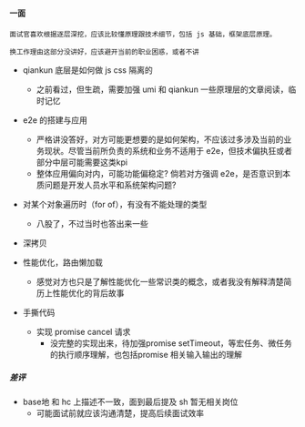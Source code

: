 #### 一面

`面试官喜欢根据逐层深挖，应该比较懂原理跟技术细节，包括 js 基础，框架底层原理。`

`换工作理由这部分没讲好，应该避开当前的职业困惑，或者不讲`

- qiankun 底层是如何做 js css 隔离的
    - 之前看过，但生疏，需要加强 umi 和 qiankun 一些原理层的文章阅读，临时记忆

- e2e 的搭建与应用
    - 严格讲没答好，对方可能更想要的是如何架构，不应该过多涉及当前的业务现状。尽管当前所负责的系统和业务不适用于 e2e，但技术偏执狂或者部分中层可能需要这类kpi
    - 整体应用偏向对内，可能功能偏稳定? 倘若对方强调 e2e，是否意识到本质问题是开发人员水平和系统架构问题?

- 对某个对象遍历时（for of），有没有不能处理的类型
    - 八股了，不过当时也答出来一些

- 深拷贝

- 性能优化，路由懒加载
    - 感觉对方也只是了解性能优化一些常识类的概念，或者我没有解释清楚简历上性能优化的背后故事

- 手撕代码
    - 实现 promise cancel 请求
        - 没完整的实现出来，待加强promise setTimeout，等宏任务、微任务的执行顺序理解，也包括promise 相关输入输出的理解


##### 差评

- base地 和 hc 上描述不一致，面到最后提及 sh 暂无相关岗位
    - 可能面试前就应该沟通清楚，提高后续面试效率


